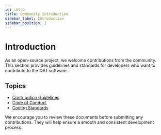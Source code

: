 ```yaml
---
id: intro
title: Community Introduction
sidebar_label: Introduction
sidebar_position: 1
---
```


# Introduction

As an open-source project, we welcome contributions from the community. This section provides guidelines and standards for developers who want to contribute to the QAT software.

## Topics
- [Contribution Guidelines](./contributing.md)
- [Code of Conduct](./code-of-conduct.md)
- [Coding Standards](./standards.md)

We encourage you to review these documents before submitting any contributions. They will help ensure a smooth and consistent development process.

